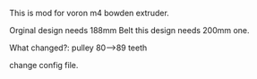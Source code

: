 This is mod for voron m4 bowden extruder. 

Orginal design needs 188mm Belt this design needs 200mm one. 

What changed?: pulley 80-->89 teeth

change config file. 
